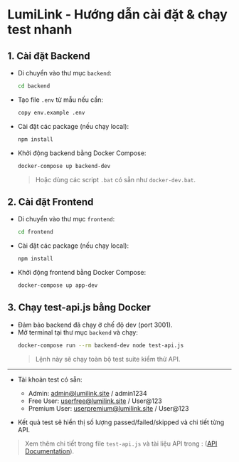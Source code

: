 # LumiLink - Hướng dẫn cài đặt & chạy test nhanh

## 1. Cài đặt Backend

- Di chuyển vào thư mục `backend`:
  ```sh
  cd backend
  ```
- Tạo file `.env` từ mẫu nếu cần:
  ```sh
  copy env.example .env
  ```
- Cài đặt các package (nếu chạy local):
  ```sh
  npm install
  ```
- Khởi động backend bằng Docker Compose:
  ```sh
  docker-compose up backend-dev
  ```
  > Hoặc dùng các script `.bat` có sẵn như `docker-dev.bat`.

## 2. Cài đặt Frontend

- Di chuyển vào thư mục `frontend`:
  ```sh
  cd frontend
  ```
- Cài đặt các package (nếu chạy local):
  ```sh
  npm install
  ```
- Khởi động frontend bằng Docker Compose:
  ```sh
  docker-compose up app-dev
  ```

## 3. Chạy test-api.js bằng Docker

- Đảm bảo backend đã chạy ở chế độ dev (port 3001).
- Mở terminal tại thư mục `backend` và chạy:
  ```sh
  docker-compose run --rm backend-dev node test-api.js
  ```
  > Lệnh này sẽ chạy toàn bộ test suite kiểm thử API.

---

- Tài khoản test có sẵn:
  - Admin: admin@lumilink.site / admin1234
  - Free User: userfree@lumilink.site / User@123
  - Premium User: userpremium@lumilink.site / User@123

- Kết quả test sẽ hiển thị số lượng passed/failed/skipped và chi tiết từng API.

> Xem thêm chi tiết trong file `test-api.js` và tài liệu API trong : ([API Documentation](https://github.com/Shiin2ii/Lumilink/blob/main/backend/API_DOCUMENTATION.md)).

